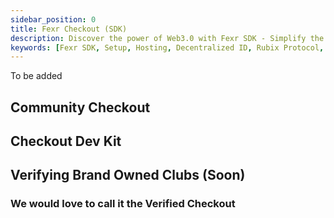 ```yaml
---
sidebar_position: 0
title: Fexr Checkout (SDK)
description: Discover the power of Web3.0 with Fexr SDK - Simplify the process of decentralized identity creation, Club interactions, and enable fast, secure and efficient cross-chain transactions on the Rubix protocol.
keywords: [Fexr SDK, Setup, Hosting, Decentralized ID, Rubix Protocol, Cross-chain Transactions, Blockchain Integration, Club Interactions, Secure Transactions, Decentralized Hosting, Web3.0 Integration]
---
```


To be added
## Community Checkout


## Checkout Dev Kit

## Verifying Brand Owned Clubs (Soon)

### We would love to call it the **Verified Checkout**